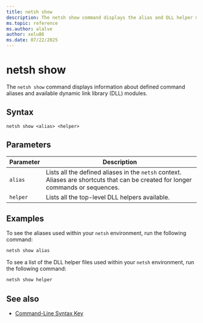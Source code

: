 ```yaml
---
title: netsh show
description: The netsh show command displays the alias and DLL helper modules available within the netsh context in Windows.
ms.topic: reference
ms.author: alalve
author: xelu86
ms.date: 07/22/2025
---
```


# netsh show

The `netsh show` command displays information about defined command aliases and available dynamic link library (DLL) modules.

## Syntax

```
netsh show <alias> <helper>
```

## Parameters

| Parameter | Description |
|--|--|
| `alias` | Lists all the defined aliases in the `netsh` context. Aliases are shortcuts that can be created for longer commands or sequences. |
| `helper` | Lists all the top-level DLL helpers available. |

## Examples

To see the aliases used within your `netsh` environment, run the following command:

```cmd
netsh show alias
```

To see a list of the DLL helper files used within your `netsh` environment, run the following command:

```cmd
netsh show helper
```

## See also

- [Command-Line Syntax Key](command-line-syntax-key.md)
